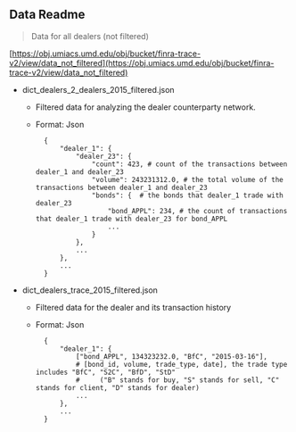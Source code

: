 ## Data Readme

> Data for all dealers (not filtered)

[https://obj.umiacs.umd.edu/obj/bucket/finra-trace-v2/view/data_not_filtered](https://obj.umiacs.umd.edu/obj/bucket/finra-trace-v2/view/data_not_filtered)

- dict_dealers_2_dealers_2015_filtered.json

    + Filtered data for analyzing the dealer counterparty network.
    + Format: Json
    
            {
                "dealer_1": {
                    "dealer_23": {
                        "count": 423, # count of the transactions between dealer_1 and dealer_23
                        "volume": 243231312.0, # the total volume of the transactions between dealer_1 and dealer_23
                        "bonds": {  # the bonds that dealer_1 trade with dealer_23
                            "bond_APPL": 234, # the count of transactions that dealer_1 trade with dealer_23 for bond_APPL
                            ...
                        }
                    },
                    ...
                },
                ...
            }

- dict_dealers_trace_2015_filtered.json

    + Filtered data for the dealer and its transaction history
    + Format: Json
    
            {
                "dealer_1": {
                    ["bond_APPL", 134323232.0, "BfC", "2015-03-16"],
                    # [bond_id, volume, trade_type, date], the trade type includes "BfC", "S2C", "BfD", "StD" 
                    #     ("B" stands for buy, "S" stands for sell, "C" stands for client, "D" stands for dealer)
                    ...
                },
                ...
            }
    
